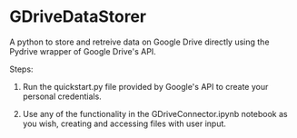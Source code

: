 # GDriveDataStorer
A python to store and retreive data on Google Drive directly using the Pydrive wrapper of Google Drive's API. 

Steps:
1. Run the quickstart.py file provided by Google's API to create your personal credentials. 

2. Use any of the functionality in the GDriveConnector.ipynb notebook as you wish, creating and accessing files with user input. 
